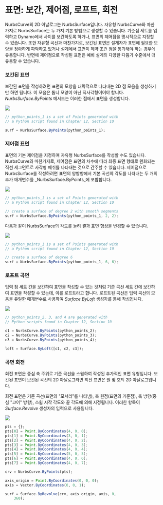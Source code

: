# 표면: 보간, 제어점, 로프트, 회전

NurbsCurve의 2D 아날로그는 NurbsSurface입니다. 자유형 NurbsCurve와 마찬가지로 NurbsSurface는 두 가지 기본 방법으로 생성할 수 있습니다. 기준점 세트를 입력하고 Dynamo에서 사이를 보간하도록 하거나, 표면의 제어점을 명시적으로 지정할 수 있습니다. 또한 자유형 곡선과 마찬가지로, 보간된 표면은 설계자가 표면에 필요한 모양을 정확하게 파악하고 있거나 설계에서 표면이 제약 조건 점을 통과해야 하는 경우에 유용합니다. 반면에 제어점으로 작성된 표면은 예비 설계의 다양한 다듬기 수준에서 더 유용할 수 있습니다.

### 보간된 표면

보간된 표면을 작성하려면 표면의 모양을 대략적으로 나타내는 2D 점 모음을 생성하기만 하면 됩니다. 이 모음은 톱니 모양이 아닌 직사각형이어야 합니다. _NurbsSurface.ByPoints_ 메서드는 이러한 점에서 표면을 생성합니다.

![](../images/8-2/6/Surfaces\_01.png)

```js
// python_points_1 is a set of Points generated with
// a Python script found in Chapter 12, Section 10

surf = NurbsSurface.ByPoints(python_points_1);
```

### 제어점 표면

표면의 기본 제어점을 지정하여 자유형 NurbsSurface를 작성할 수도 있습니다. NurbsCurve와 마찬가지로, 제어점은 표면의 차수에 따라 최종 표면 형태로 완화되는 직선 세그먼트로 사각형 메쉬를 나타내는 것으로 간주할 수 있습니다. 제어점으로 NurbsSurface를 작성하려면 표면의 양방향에서 기본 곡선의 각도를 나타내는 두 개의 추가 매개변수를 _NurbsSurface.ByPoints_에 포함합니다.

![](../images/8-2/6/Surfaces\_02.png)

```js
// python_points_1 is a set of Points generated with
// a Python script found in Chapter 12, Section 10

// create a surface of degree 2 with smooth segments
surf = NurbsSurface.ByPoints(python_points_1, 2, 2);
```

다음과 같이 NurbsSurface의 각도를 늘려 결과 표면 형상을 변경할 수 있습니다.

![](../images/8-2/6/Surfaces\_03.png)

```js
// python_points_1 is a set of Points generated with
// a Python script found in Chapter 12, Section 10

// create a surface of degree 6
surf = NurbsSurface.ByPoints(python_points_1, 6, 6);
```

### 로프트 곡면

입력 점 세트 간을 보간하여 표면을 작성할 수 있는 것처럼 기준 곡선 세트 간에 보간하여 표면을 작성할 수 있는데, 이를 로프트라고 합니다. 로프트된 곡선은 입력 곡선의 모음을 유일한 매개변수로 사용하여 _Surface.ByLoft_ 생성자를 통해 작성됩니다.

![](../images/8-2/6/Surfaces\_04.png)

```js
// python_points_2, 3, and 4 are generated with
// Python scripts found in Chapter 12, Section 10

c1 = NurbsCurve.ByPoints(python_points_2);
c2 = NurbsCurve.ByPoints(python_points_3);
c3 = NurbsCurve.ByPoints(python_points_4);

loft = Surface.ByLoft([c1, c2, c3]);
```

### 곡면 회전

회전 표면은 중심 축 주위로 기준 곡선을 스윕하여 작성된 추가적인 표면 유형입니다. 보간된 표면이 보간된 곡선의 2D 아날로그라면 회전 표면은 원 및 호의 2D 아날로그입니다.

회전 표면은 기준 곡선(표면의 "모서리"를 나타냄), 축 원점(표면의 기준점), 축 방향(중심 "코어" 방향), 스윕 시작 각도와 끝 각도에 의해 지정됩니다. 이러한 항목이 _Surface.Revolve_ 생성자의 입력으로 사용됩니다.

![](../images/8-2/6/Surfaces\_05.png)

```js
pts = {};
pts[0] = Point.ByCoordinates(4, 0, 0);
pts[1] = Point.ByCoordinates(3, 0, 1);
pts[2] = Point.ByCoordinates(4, 0, 2);
pts[3] = Point.ByCoordinates(4, 0, 3);
pts[4] = Point.ByCoordinates(4, 0, 4);
pts[5] = Point.ByCoordinates(5, 0, 5);
pts[6] = Point.ByCoordinates(4, 0, 6);
pts[7] = Point.ByCoordinates(4, 0, 7);

crv = NurbsCurve.ByPoints(pts);

axis_origin = Point.ByCoordinates(0, 0, 0);
axis = Vector.ByCoordinates(0, 0, 1);

surf = Surface.ByRevolve(crv, axis_origin, axis, 0,
    360);
```
